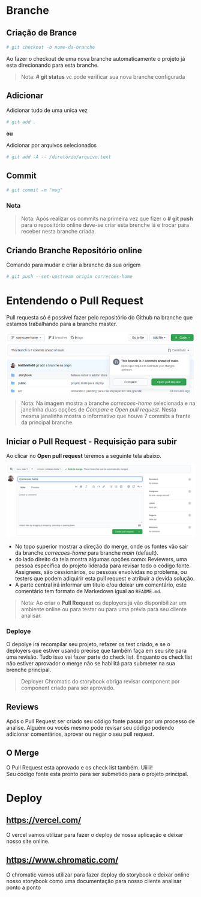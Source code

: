 # Branche

## Criação de Brance

```sh
# git checkout -b nome-da-branche
```

Ao fazer o checkout de uma nova branche automaticamente o projeto já esta direcionando para esta branche.

> Nota: **# git status** vc pode verificar sua nova branche configurada

## Adicionar

Adicionar tudo de uma unica vez

```sh
# git add .
```

**ou**

Adicionar por arquivos selecionados

```sh
# git add -A -- /diretório/arquivo.text
```

## Commit

```sh
# git commit -m "msg"
```

### Nota

> Nota: Após realizar os commits na primeira vez que fizer o **# git push** para o repositório online deve-se criar esta brenche lá e trocar para receber nesta branche criada.

## Criando Branche Repositório online

Comando para mudar e criar a branche da sua origem

```sh
# git push --set-upstream origin correcoes-home
```


# Entendendo o Pull Request

Pull requesta só é possível fazer pelo repositório do Github na branche que estamos trabalhando para a branche master.

![](./assets/pull-request-parte-1.png)

> Nota: Na imagem mostra a branche *correcoes-home* selecionada e na janelinha duas opções de *Compare* e *Open pull request*. Nesta mesma janalinha mostra o informativo que houve 7 commits a frante da principal branche.

## Iniciar o Pull Request - Requisição para subir

Ao clicar no **Open pull request** teremos a seguinte tela abaixo.

![](./assets/pull-request-parte-2.png)

* No topo superior mostrar a direção do merge, onde os fontes vão sair da branche *correcoes-home* para branche *main* (default).
* do lado direito da tela mostra algumas opções como: Reviewers, uma pessoa especifica do projeto liderada para revisar todo o código fonte. Assignees, são cessionários, ou pessoas envolvidas no problema, ou testers que podem adiquirir esta pull request e atribuir a devida solução.
* A parte central irá informar um titulo e/ou deixar um comentário, este comentário tem formato de Markedown igual ao ``README.md``.

> Nota: Ao criar o **Pull Request** os deployers já vão disponibilizar um ambiente online ou para testar ou para uma prévia para seu cliente analisar.

### Deploye

O depolye irá recompilar seu projeto, refazer os test criado, e se o deployers que estiver usando precise que também faça em seu site para uma revisão. Tudo isso vai fazer parte do check list. Enquanto os check list não estiver aprovador o merge não se habilitá para submeter na sua brenche principal.

> Deployer Chromatic do storybook obriga revisar component por component criado para ser aprovado.


## Reviews

Após o Pull Request ser criado seu código fonte passar por um processo de analise. Alguém ou vocês mesmo pode revisar seu código podendo adicionar comentários, aprovar ou negar o seu pull request.


## O Merge

O Pull Request esta aprovado e os check list também. Uiiiii! \
Seu código fonte esta pronto para ser submetido para o projeto principal.



# Deploy

## https://vercel.com/

O vercel vamos utilizar para fazer o deploy de nossa aplicação e deixar nosso site online.


## https://www.chromatic.com/

O chromatic vamos utilizar para fazer deploy do storybook e deixar online nosso storybook como uma documentação para nosso cliente analisar ponto a ponto